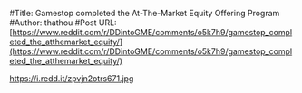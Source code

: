 #Title: Gamestop completed the At-The-Market Equity Offering Program
#Author: thathou
#Post URL: [https://www.reddit.com/r/DDintoGME/comments/o5k7h9/gamestop_completed_the_atthemarket_equity/](https://www.reddit.com/r/DDintoGME/comments/o5k7h9/gamestop_completed_the_atthemarket_equity/)


https://i.redd.it/zpvjn2otrs671.jpg